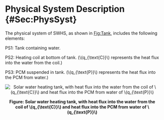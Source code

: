 # Physical System Description {#Sec:PhysSyst}

The physical system of SWHS, as shown in [Fig:Tank](./SecPhysSyst.md#Figure:Tank), includes the following elements:

PS1: Tank containing water.

PS2: Heating coil at bottom of tank. (\\(q\_{\text{C}}\\) represents the heat flux into the water from the coil.)

PS3: PCM suspended in tank. (\\(q\_{\text{P}}\\) represents the heat flux into the PCM from water.)

<div id="Figure:Tank" align="center" >

![Solar water heating tank, with heat flux into the water from the coil of \\(q\_{\text{C}}\\) and heat flux into the PCM from water of \\(q\_{\text{P}}\\)](./assets/Tank.png)

**Figure: Solar water heating tank, with heat flux into the water from the coil of \\(q\_{\text{C}}\\) and heat flux into the PCM from water of \\(q\_{\text{P}}\\)**

</div>
